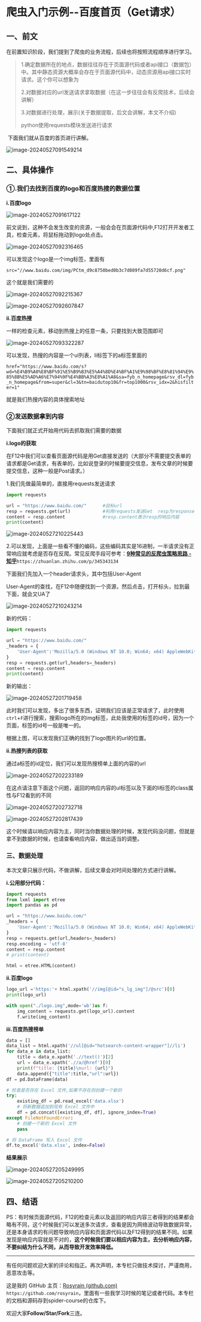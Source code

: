 # 爬虫入门示例--百度首页（Get请求）

## 一、前文

​	在前置知识阶段，我们提到了爬虫的业务流程，后续也将按照流程顺序进行学习。

> 1.确定数据所在的地点，数据往往存在于页面源代码或者api接口（数据包）中。其中静态资源大概率会存在于页面源代码中，动态资源用api接口实时请求。这个你可以想象为
>
> 2.对数据对应的url发送请求拿取数据（在这一步往往会有反爬技术，后续会讲解）
>
> 3.对数据进行处理，展示(关于数据提取，后文会讲解，本文不介绍)
>
> 
>
> python使用requests模块发送进行请求





​	下面我们就从百度的首页进行讲解。

![image-20240527091549214](https://rosyrain.oss-cn-hangzhou.aliyuncs.com/img2/202405270915575.png)

## 二、具体操作

### ①.我们去找到百度的logo和百度热搜的数据位置

**i.百度logo**

![image-20240527091617122](https://rosyrain.oss-cn-hangzhou.aliyuncs.com/img2/202405270916166.png)

​	前文说到，这种不会发生改变的资源，一般会会在页面源代码中,F12打开开发者工具，检查元素，将鼠标拖动到logo处点击。

![image-20240527092316465](https://rosyrain.oss-cn-hangzhou.aliyuncs.com/img2/202405270923509.png)

可以发现这个logo是一个img标签，里面有

`src="//www.baidu.com/img/PCtm_d9c8750bed0b3c7d089fa7d55720d6cf.png"`

这个就是我们需要的

![image-20240527092215367](https://rosyrain.oss-cn-hangzhou.aliyuncs.com/img2/202405270922622.png)



![image-20240527092607847](https://rosyrain.oss-cn-hangzhou.aliyuncs.com/img2/202405270926912.png)

**ii.百度热搜**

一样的检查元素，移动到热搜上的任意一条，只要找到大致范围即可

![image-20240527093322287](https://rosyrain.oss-cn-hangzhou.aliyuncs.com/img2/202405270933471.png)

可以发现，热搜的内容是一个ul列表，li标签下的a标签里面的

`href="https://www.baidu.com/s?wd=%E4%B9%A0%E8%BF%91%E5%B9%B3%E5%A4%8D%E4%BF%A1%E9%98%BF%E8%81%94%E9%85%8B%E5%AD%A6%E7%94%9F%E4%BB%A3%E8%A1%A8&sa=fyb_n_homepage&rsv_dl=fyb_n_homepage&from=super&cl=3&tn=baidutop10&fr=top1000&rsv_idx=2&hisfilter=1"`

就是我们热搜内容的具体搜索地址



### ②发送数据拿到内容

下面我们就正式开始用代码去抓取我们需要的数据

**i.logo的获取**

在F12中我们可以查看页面源代码是用Get直接发送的（大部分不需要提交表单的请求都是Get请求，有表单的，比如说登录的时候要提交信息，发布文章的时候要提交信息，这种一般是Post请求。）



1.我们先做最简单的，直接用requests发送请求

```python
import requests

url = "https://www.baidu.com/"		#目标url
resp = requests.get(url)			#利用requests发送Get  resp为response的缩写
content = resp.content				#resp.content表示resp的响应内容
print(content)
```

![image-20240527210225443](https://rosyrain.oss-cn-hangzhou.aliyuncs.com/img2/202405272102544.png)

2.可以发现，上面是一些看不懂的编码，这些编码其实是16进制，一半请求没有正常响应就考虑是否存在反爬。常见反爬手段可参考：**[9种常见的反爬虫策略思路 - 知乎](https://zhuanlan.zhihu.com/p/345343134)**`https://zhuanlan.zhihu.com/p/345343134`

下面我们先加入一个header请求头，其中包括User-Agent

User-Agent的查找，在F12中随便找到一个资源，然后点击，打开标头，拉到最下面，就会又UA了

![image-20240527210243214](https://rosyrain.oss-cn-hangzhou.aliyuncs.com/img2/202405272102246.png)

新的代码：

```python
import requests

url = "https://www.baidu.com/"
_headers = {
    'User-Agent':'Mozilla/5.0 (Windows NT 10.0; Win64; x64) AppleWebKit/537.36 (KHTML, like Gecko) Chrome/124.0.0.0 Safari/537.36 Edg/124.0.0.0'
}
resp = requests.get(url,headers=_headers)
content = resp.content
print(content)
```

新的输出：

![image-20240527201719458](https://rosyrain.oss-cn-hangzhou.aliyuncs.com/img2/202405272017580.png)

此时我们可以发现，多出了很多东西，证明我们应该是正常请求了，此时使用`ctrl`+`F`进行搜索，搜索logo所在的img标签，此处我使用的标签的id号，因为一个页面，标签的id号一般是唯一的。

根据上图，可以发现我们正确的找到了logo图片的url的位置。



**ii.热搜列表的获取**

通过a标签的id定位，我们可以发现热搜榜单上面的内容的url

![image-20240527202233189](https://rosyrain.oss-cn-hangzhou.aliyuncs.com/img2/202405272022310.png)

在这点请注意下面这个问题，返回的响应内容的ul标签以及下面的li标签的class属性与F12看到的不同

![image-20240527202732718](https://rosyrain.oss-cn-hangzhou.aliyuncs.com/img2/202405272027783.png)

![image-20240527202817439](https://rosyrain.oss-cn-hangzhou.aliyuncs.com/img2/202405272028462.png)

这个时候请以响应内容为主，同时当你数据处理的时候，发现代码没问题，但就是拿不到数据的时候，也请查看响应内容，做出适当的调整。

### 三、数据处理

本次文章只展示代码，不做讲解，后续文章会对时间处理的方式进行讲解。

**i.公用部分代码：**

```python
import requests
from lxml import etree
import pandas as pd

url = "https://www.baidu.com/"
_headers = {
    'User-Agent':'Mozilla/5.0 (Windows NT 10.0; Win64; x64) AppleWebKit/537.36 (KHTML, like Gecko) Chrome/124.0.0.0 Safari/537.36 Edg/124.0.0.0'
}
resp = requests.get(url,headers=_headers)
resp.encoding = 'utf-8'
content = resp.content
# print(content)

html = etree.HTML(content)
```

**ii.百度logo**

```python
logo_url ='https:'+ html.xpath('//img[@id="s_lg_img"]/@src')[0]
print(logo_url)

with open("./logo.img",mode='wb')as f:
    img_content = requests.get(logo_url).content
    f.write(img_content)
```

**iii.百度热搜榜单**

```python
data = []
data_list = html.xpath('//ul[@id="hotsearch-content-wrapper"]//li')
for data_e in data_list:
    title = data_e.xpath('.//text()')[2]
    url = data_e.xpath('.//a/@href')[0]
    print(f"title: {title}\nurl: {url}")
    data.append({"title":title,"url":url})
df = pd.DataFrame(data)

# 检查是否存在 Excel 文件,如果不存在则创建一个新的
try:
    existing_df = pd.read_excel('data.xlsx')
    # 将新数据追加到现有 Excel 文件中
    df = pd.concat([existing_df, df], ignore_index=True)
except FileNotFoundError:
    # 创建一个新的 Excel 文件
    pass

# 将 DataFrame 写入 Excel 文件
df.to_excel('data.xlsx', index=False)
```

**结果展示**

![image-20240527205249995](https://rosyrain.oss-cn-hangzhou.aliyuncs.com/img2/202405272052139.png)

![image-20240527205210200](https://rosyrain.oss-cn-hangzhou.aliyuncs.com/img2/202405272052286.png)

## 四、结语

​	PS：有时候页面源代码，F12的检查元素以及返回的响应内容三者得到的结果都会略有不同，这个时候我们可以发送多次请求，查看是因为网络波动导致数据异常，还是本身请求的有问题导致响应内容和页面源代码以及F12得到的结果不同。如果发现是响应内容就是不对的，**这个时候我们要以相应内容为主，去分析响应内容，不要纠结为什么不同，从而导致开发效率降低。**



<hr>

​	有任何问题欢迎大家的评论和指正。再次声明，本专栏只做技术探讨，严谨商用，恶意攻击等。

这是我的 GitHub 主页：[Rosyrain (github.com)](https://github.com/Rosyrain)  `https://github.com/rosyrain`，里面有一些我学习时候的笔记或者代码。本专栏的文档和源码存到spider-course的仓库下。

欢迎大家**Follow/Star/Fork**三连。
